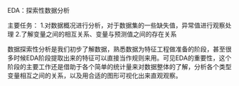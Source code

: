 EDA：探索性数据分析

主要任务：
1.对数据概况进行分析，对于数据集的一些缺失值，异常值进行观察处理
2.了解变量之间的相互关系、变量与预测值之间的存在关系


数据探索性分析是我们初步了解数据，熟悉数据为特征工程做准备的阶段，甚至很多时候EDA阶段提取出来的特征可以直接当作规则来用。可见EDA的重要性，这个阶段的主要工作还是借助于各个简单的统计量来对数据整体的了解，分析各个类型变量相互之间的关系，以及用合适的图形可视化出来直观观察。
